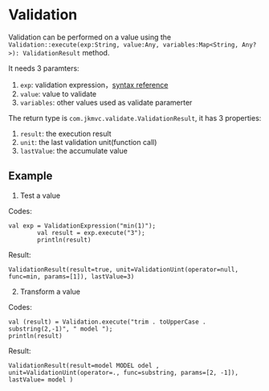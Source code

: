 # Validation

Validation can be performed on a value using the `Validation::execute(exp:String, value:Any, variables:Map<String, Any?>): ValidationResult` method. 

It needs 3 paramters:
1. `exp`: validation expression，[syntax reference](validation_expression)
2. `value`: value to validate 
3. `variables`: other values used as validate paramerter

The return type is `com.jkmvc.validate.ValidationResult`, it has 3 properties:
1. `result`: the execution result
1. `unit`: the last validation unit(function call)
1. `lastValue`: the accumulate value 

## Example

1. Test a value

Codes:

```
val exp = ValidationExpression("min(1)");
        val result = exp.execute("3");
        println(result)
```

Result:

```
ValidationResult(result=true, unit=ValidationUint(operator=null, func=min, params=[1]), lastValue=3)
```

2. Transform a value

Codes:

```
val (result) = Validation.execute("trim . toUpperCase . substring(2,-1)", " model ");
println(result)
```

Result:

```
ValidationResult(result=model MODEL odel , unit=ValidationUint(operator=., func=substring, params=[2, -1]), lastValue= model )
```

